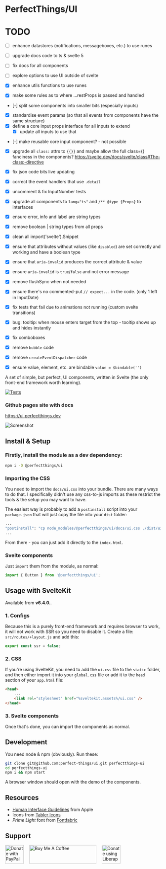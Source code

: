 PerfectThings/UI
================


# TODO
- [ ] enhance datastores (notifications, messageboxes, etc.) to use runes

- [ ] upgrade docs code to ts & svelte 5
- [ ] fix docs for all components

- [ ] explore options to use UI outside of svelte


- [x] enhance utils functions to use runes
- [x] make some rules as to where ...restProps is passed and handled
- [-] split some components into smaller bits (especially inputs)
- [x] standardise event params (so that all events from components have the same structure)
- [x] define a core input props interface for all inputs to extend
  - [x] update all inputs to use that
- [-] make reusable core input component? - not possible
- [x] upgrade all `class:` attrs to `{{}}` and maybe allow the full class={} fanciness in the components? https://svelte.dev/docs/svelte/class#The-class:-directive
- [x] fix json code bits live updating
- [x] correct the event handlers that use `.detail`
- [x] uncomment & fix InputNumber tests
- [x] upgrade all components to `lang="ts"` and `/** @type {Props}` to interfaces
- [x] ensure error, info and label are string types
- [x] remove boolean | string types from all props
- [x] clean all import('svelte').Snippet
- [x] ensure that attributes without values (like `disabled`) are set correctly and working and have a boolean type
- [x] ensure that `aria-invalid` produces the correct attribute & value
- [x] ensure `aria-invalid` is `true`/`false` and not error message
- [x] remove flushSync when not needed
- [x] ensure there's no commented-put `// expect...` in the code. (only 1 left in InputDate)
- [x] fix tests that fail due to animations not running (custom svelte transitions)
- [x] bug: tooltip: when mouse enters target from the top - tooltip shows up and hides instantly
- [x] fix comboboxes
- [x] remove `bubble` code
- [x] remove `createEventDispatcher` code
- [x] ensure value, element, etc. are bindable `value = $bindable('')`






A set of simple, but perfect, UI components, written in Svelte (the only front-end framework worth learning).


[![Tests](https://github.com/perfect-things/ui/actions/workflows/node.js.yml/badge.svg)](https://github.com/perfect-things/ui/actions/workflows/node.js.yml)

### Github pages site with docs
https://ui.perfectthings.dev


![Screenshot](screen.png)




## Install & Setup

### Firstly, install the module as a dev dependency:
```sh
npm i -D @perfectthings/ui
```

### Importing the CSS
You need to import the `docs/ui.css` into your bundle.
There are many ways to do that. I specifically didn't use any css-to-js imports as these restrict the tools & the setup you may want to have.

The easiest way is probably to add a `postinstall` script into your `package.json` that will just copy the file into your `dist` folder:
```sh
...
"postinstall": "cp node_modules/@perfectthings/ui/docs/ui.css ./dist/ui.css"
...
```
From there - you can just add it directly to the `index.html`.

### Svelte components
Just `import` them from the module, as normal:
```js
import { Button } from '@perfectthings/ui';
```


## Usage with SvelteKit

Available from **v6.4.0.**.

### 1. Configs
Because this is a purely front-end framework and requires browser to work, it will not work with SSR so you need to disable it. Create a file: `src/routes/+layout.js` and add this:
```js
export const ssr = false;
```


### 2. CSS
If you're using SvelteKit, you need to add the `ui.css` file to the `static` folder, and then either import it into your `global.css` file or add it to the `head` section of your `app.html` file:
```html
<head>
	...
	<link rel="stylesheet" href="%sveltekit.assets%/ui.css" />
</head>
```

### 3. Svelte components
Once that's done, you can import the components as normal.



## Development

You need node & npm (obviously). Run these:
```sh
git clone git@github.com:perfect-things/ui.git perfectthings-ui
cd perfectthings-ui
npm i && npm start
```
A browser window should open with the demo of the components.



## Resources

- [Human Interface Guidelines](https://developer.apple.com/design/human-interface-guidelines/components/) from Apple
- Icons from [Tabler Icons](https://tablericons.com)
- *Prime Light* font from [Fontfabric](www.fontfabric.com)


## Support

<a href="https://paypal.me/tborychowski" height="60" target="_blank"><img src=".github/paypal-button.png" alt="Donate with PayPal" style="height: 60px !important;"></a> <a href="https://www.buymeacoffee.com/tborychowski" target="_blank" style="margin-left: 1em; margin-right: 1em;"><img height="60" src="https://cdn.buymeacoffee.com/buttons/v2/default-green.png" alt="Buy Me A Coffee" style="height: 60px !important; width: 217px !important;"></a> <a href="https://liberapay.com/tborychowski/donate" target="_blank"><img alt="Donate using Liberapay" src="https://liberapay.com/assets/widgets/donate.svg" style="height: 60px;"></a>
